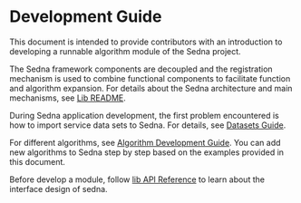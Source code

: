 # Development Guide

This document is intended to provide contributors with an introduction to developing a runnable algorithm module of the Sedna project. 

The Sedna framework components are decoupled and the registration mechanism is used to combine functional components to facilitate function and algorithm expansion. For details about the Sedna architecture and main mechanisms, see [Lib README](/lib/sedna/README.md).

During Sedna application development, the first problem encountered is how to import service data sets to Sedna. For details, see [Datasets Guide](./datasets.md).

For different algorithms, see [Algorithm Development Guide](./new_algorithm.md). You can add new algorithms to Sedna step by step based on the examples provided in this document.

Before develop a module, follow [lib API Reference](https://sedna.readthedocs.io/en/latest/autoapi/lib/sedna/index.html) to learn about the interface design of sedna.
